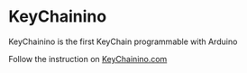 # KeyChainino
KeyChainino is the first KeyChain programmable with Arduino

Follow the instruction on [KeyChainino.com](http://www.keychainino.com)
